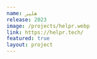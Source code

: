 ```yaml
---
name: هلپر
release: 2023
image: /projects/helpr.webp
link: https://helpr.tech/
featured: true
layout: project
---
```

